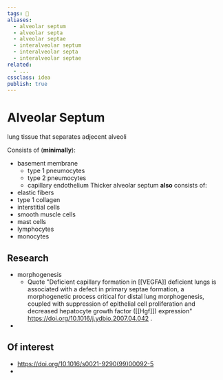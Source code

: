```yaml
---
tags: 💨
aliases: 
  - alveolar septum
  - alveolar septa
  - alveolar septae
  - interalveolar septum
  - interalveolar septa
  - interalveolar septae
related:
  - ...
cssclass: idea
publish: true
---
```

# Alveolar Septum

lung tissue that separates adjecent alveoli

Consists of (**minimally**):
- basement membrane
  - type 1 pneumocytes
  - type 2 pneumocytes
  - capillary endothelium
Thicker alveolar septum **also** consists of:
- elastic fibers
- type 1 collagen
- interstitial cells
- smooth muscle cells
- mast cells
- lymphocytes
- monocytes

## Research
- morphogenesis
  - Quote "Deficient capillary formation in [[VEGFA]] deficient lungs is associated with a defect in primary septae formation, a morphogenetic process critical for distal lung morphogenesis, coupled with suppression of epithelial cell proliferation and decreased hepatocyte growth factor ([[Hgf]]) expression" https://doi.org/10.1016/j.ydbio.2007.04.042 .
- 

## Of interest
- https://doi.org/10.1016/s0021-9290(99)00092-5
- 
